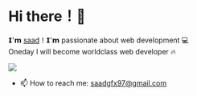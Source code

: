 # Hi there！👋


𝗜'𝗺 [saad](https://github.com/saadsaif97)！𝗜'𝗺 passionate about web development 💻 <br />
Oneday I will become worldclass web developer :fire: <br/>

<img  src="https://github-readme-stats.vercel.app/api?username=saadsaif97&hide=contribs,prs,stars,issues,show_icons=true&hide_border=true&theme=dark">

- 📫 How to reach me: saadgfx97@gmail.com
